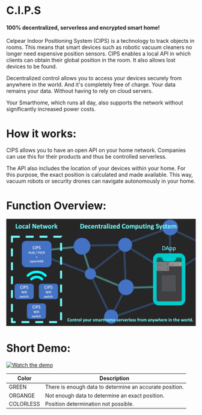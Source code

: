 # C.I.P.S
#### 100% decentralized, serverless and encrypted smart home!

Celpear Indoor Positioning System (CIPS) is a technology to track objects in rooms. This means that smart devices such as robotic vacuum cleaners no longer need expensive position sensors. CIPS enables a local API in which clients can obtain their global position in the room. It also allows lost devices to be found.

Decentralized control allows you to access your devices securely from anywhere in the world. And it's completely free of charge. Your data remains your data. Without having to rely on cloud servers.

Your Smarthome, which runs all day, also supports the network without significantly increased power costs.


# How it works:
CIPS allows you to have an open API on your home network. Companies can use this for their products and thus be controlled serverless.

The API also includes the location of your devices within your home. For this purpose, the exact position is calculated and made available. This way, vacuum robots or security drones can navigate autonomously in your home.

# Function Overview:
![Overview](/assets/images/cips_overview.jpg)


# Short Demo:
[![Watch the demo](https://celpear.com/cips/assets/preview.png)](https://celpear.com/cips/assets/demovideo.html)

| Color      | Description                                              |
|------------|----------------------------------------------------------|
|  GREEN     |  There is enough data to determine an accurate position. |
|  ORGANGE   |  Not enough data to determine an exact position.         |
|  COLORLESS |  Position determination not possible.                    |